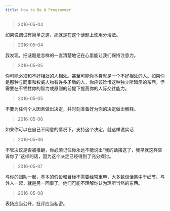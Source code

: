 ```yaml
---
title: How to Be A Programmer
---
```


> 2016-05-04  

如果说调试有简单之道，那就是在这个谜题上使用分治法。

> 2016-05-04  

我发现，把谜题是怎样的一直清楚地记在心里能让我们保持注意力。

> 2016-05-05  

你可能必须和不好相处的人相处。甚至可能你本身就是一个不好相处的人。如果你是那种与同事和权威人物有许多矛盾的人，你应该珍惜这种独立所暗示的东西，但需要在不牺牲你的智力或原则的前提下提高你的人际交往能力。

> 2016-05-05  

不要为任何个人因素做出决定，并时刻准备好为你的决定做出解释。

> 2016-05-06  

如果你可以在自己不同意的情况下，支持这个决定，就这样说实话

> 2016-05-06  

不管决议是否被推翻，你必须记住你永远不能说出“我的话撂这了，我早就这样告诉你了”这样的话，因为这个决定已经得到了充分探讨。

> 2016-05-07  

与你的团队一起，基本的假设和目标不需要经常重申，大多数谈话集中于细节。与外人一起，就是另一回事了。他们可能不理解你认为理所当然的东西。

> 2016-05-08  

表扬应当公开，批评应当私密。


